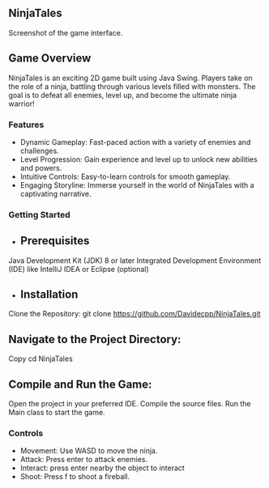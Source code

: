 ## NinjaTales

Screenshot of the game interface.

## Game Overview
NinjaTales is an exciting 2D game built using Java Swing. 
Players take on the role of a ninja, battling through various levels filled with monsters. The goal is to defeat all enemies, level up, and become the ultimate ninja warrior!

### Features
- Dynamic Gameplay: Fast-paced action with a variety of enemies and challenges.
- Level Progression: Gain experience and level up to unlock new abilities and powers.
- Intuitive Controls: Easy-to-learn controls for smooth gameplay.
- Engaging Storyline: Immerse yourself in the world of NinjaTales with a captivating narrative.

### Getting Started
- ## Prerequisites
Java Development Kit (JDK) 8 or later
Integrated Development Environment (IDE) like IntelliJ IDEA or Eclipse (optional)
- ## Installation
Clone the Repository: 
git clone https://github.com/Davidecpp/NinjaTales.git
## Navigate to the Project Directory:
Copy
cd NinjaTales
## Compile and Run the Game:
Open the project in your preferred IDE.
Compile the source files.
Run the Main class to start the game.
### Controls
- Movement: Use WASD to move the ninja.
- Attack: Press enter to attack enemies.
- Interact: press enter nearby the object to interact
- Shoot: Press f to shoot a fireball.
